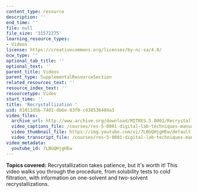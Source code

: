 ```yaml
---
content_type: resource
description: ''
end_time: ''
file: null
file_size: '31572275'
learning_resource_types:
- Videos
license: https://creativecommons.org/licenses/by-nc-sa/4.0/
ocw_type: ''
optional_tab_title: ''
optional_text: ''
parent_title: Videos
parent_type: SupplementalResourceSection
related_resources_text: ''
resource_index_text: ''
resourcetype: Video
start_time: ''
title: 'Recrystallization '
uid: 81011d5b-7401-db6e-83f0-c438536404a3
video_files:
  archive_url: http://www.archive.org/download/MITRES.5.0001/Recrystallization_MitDigitalLabTechniquesManual.mp4
  video_captions_file: /courses/res-5-0001-digital-lab-techniques-manual-spring-2007/33f7e456c1bf576a941b5fae852a17b4_7LBGQHjgHEw.vtt
  video_thumbnail_file: https://img.youtube.com/vi/7LBGQHjgHEw/default.jpg
  video_transcript_file: /courses/res-5-0001-digital-lab-techniques-manual-spring-2007/701c9011eb27f46643e0ae17425a5a86_7LBGQHjgHEw.pdf
video_metadata:
  youtube_id: 7LBGQHjgHEw
---
```


**Topics covered:** Recrystallization takes patience, but it's worth it! This video walks you through the procedure, from solubility tests to cold filtration, with information on one-solvent and two-solvent recrystallizations.

